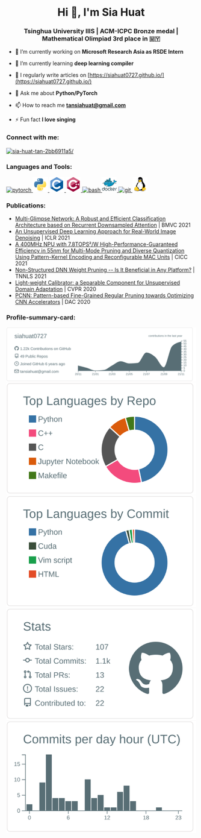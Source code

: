 <h1 align="center">Hi 👋, I'm Sia Huat</h1>
<h3 align="center">Tsinghua University IIIS | ACM-ICPC Bronze medal | Mathematical Olimpiad 3rd place in 🇲🇾</h3>

- 🔭 I’m currently working on **Microsoft Research Asia as RSDE Intern**

- 🌱 I’m currently learning **deep learning compiler**

- 📝 I regularly write articles on [https://siahuat0727.github.io/](https://siahuat0727.github.io/)

- 💬 Ask me about **Python/PyTorch**

- 📫 How to reach me **tansiahuat@gmail.com**

- ⚡ Fun fact **I love singing**

<h3 align="left">Connect with me:</h3>
<p align="left">
<a href="https://linkedin.com/in/sia-huat-tan-2bb6911a5/" target="blank"><img align="center" src="https://raw.githubusercontent.com/rahuldkjain/github-profile-readme-generator/master/src/images/icons/Social/linked-in-alt.svg" alt="sia-huat-tan-2bb6911a5/" height="30" width="40" /></a>
</p>

<h3 align="left">Languages and Tools:</h3>
<p align="left"> <a href="https://pytorch.org/" target="_blank" rel="noreferrer"> <img src="https://www.vectorlogo.zone/logos/pytorch/pytorch-icon.svg" alt="pytorch" width="40" height="40"/> </a> <a href="https://www.python.org" target="_blank" rel="noreferrer"> <img src="https://raw.githubusercontent.com/devicons/devicon/master/icons/python/python-original.svg" alt="python" width="40" height="40"/> </a> <a href="https://www.cprogramming.com/" target="_blank" rel="noreferrer"> <img src="https://raw.githubusercontent.com/devicons/devicon/master/icons/c/c-original.svg" alt="c" width="40" height="40"/> </a> <a href="https://www.w3schools.com/cpp/" target="_blank" rel="noreferrer"> <img src="https://raw.githubusercontent.com/devicons/devicon/master/icons/cplusplus/cplusplus-original.svg" alt="cplusplus" width="40" height="40"/> </a> <a href="https://www.gnu.org/software/bash/" target="_blank" rel="noreferrer"> <img src="https://www.vectorlogo.zone/logos/gnu_bash/gnu_bash-icon.svg" alt="bash" width="40" height="40"/> </a> <a href="https://www.docker.com/" target="_blank" rel="noreferrer"> <img src="https://raw.githubusercontent.com/devicons/devicon/master/icons/docker/docker-original-wordmark.svg" alt="docker" width="40" height="40"/> </a> <a href="https://git-scm.com/" target="_blank" rel="noreferrer"> <img src="https://www.vectorlogo.zone/logos/git-scm/git-scm-icon.svg" alt="git" width="40" height="40"/> </a> <a href="https://www.linux.org/" target="_blank" rel="noreferrer"> <img src="https://raw.githubusercontent.com/devicons/devicon/master/icons/linux/linux-original.svg" alt="linux" width="40" height="40"/> </a> </p>


### Publications:

+ [Multi-Glimpse Network: A Robust and Efficient Classification Architecture based on Recurrent Downsampled Attention](https://arxiv.org/abs/2111.02018) | BMVC 2021
+ [An Unsupervised Deep Learning Approach for Real-World Image Denoising](https://openreview.net/pdf?id=tIjRAiFmU3y) | ICLR 2021
+ [A 400MHz NPU with 7.8TOPS²/W High-Performance-Guaranteed Efficiency in 55nm for Multi-Mode Pruning and Diverse Quantization Using Pattern-Kernel Encoding and Reconfigurable MAC Units](https://ieeexplore.ieee.org/abstract/document/9431519) | CICC 2021
+ [Non-Structured DNN Weight Pruning -- Is It Beneficial in Any Platform?](https://ieeexplore.ieee.org/abstract/document/9381660) | TNNLS 2021
+ [Light-weight Calibrator: a Separable Component for Unsupervised Domain Adaptation](https://arxiv.org/abs/1911.12796v2) | CVPR 2020
+ [PCNN: Pattern-based Fine-Grained Regular Pruning towards Optimizing CNN Accelerators](https://arxiv.org/pdf/2002.04997.pdf) | DAC 2020

### Profile-summary-card:

[![](https://raw.githubusercontent.com/siahuat0727/siahuat0727/main/profile-summary-card-output/default/0-profile-details.svg)](https://github.com/vn7n24fzkq/github-profile-summary-cards)
[![](https://raw.githubusercontent.com/siahuat0727/siahuat0727/main/profile-summary-card-output/default/1-repos-per-language.svg)](https://github.com/vn7n24fzkq/github-profile-summary-cards) [![](https://raw.githubusercontent.com/siahuat0727/siahuat0727/main/profile-summary-card-output/default/2-most-commit-language.svg)](https://github.com/vn7n24fzkq/github-profile-summary-cards)
[![](https://raw.githubusercontent.com/siahuat0727/siahuat0727/main/profile-summary-card-output/default/3-stats.svg)](https://github.com/vn7n24fzkq/github-profile-summary-cards) [![](https://raw.githubusercontent.com/siahuat0727/siahuat0727/main/profile-summary-card-output/default/4-productive-time.svg)](https://github.com/vn7n24fzkq/github-profile-summary-cards)



<!--
**siahuat0727/siahuat0727** is a ✨ _special_ ✨ repository because its `README.md` (this file) appears on your GitHub profile.

Here are some ideas to get you started:

- 🔭 I’m currently working on ...
- 🌱 I’m currently learning ...
- 👯 I’m looking to collaborate on ...
- 🤔 I’m looking for help with ...
- 💬 Ask me about ...
- 📫 How to reach me: ...
- 😄 Pronouns: ...
- ⚡ Fun fact: ...
-->
